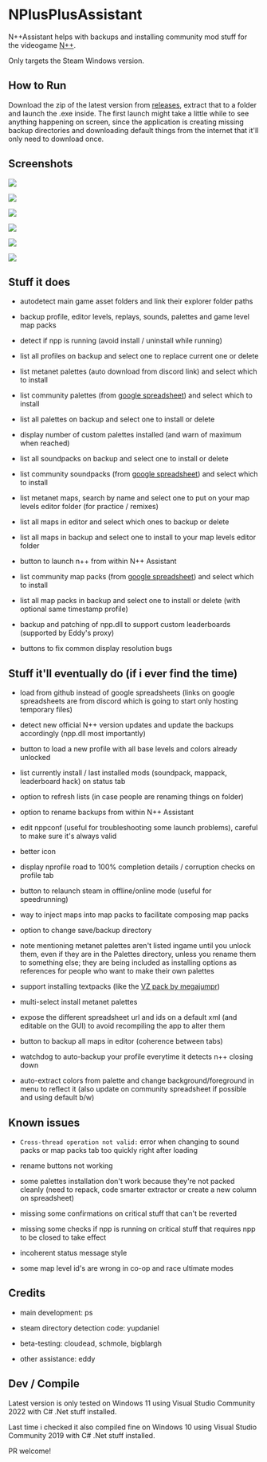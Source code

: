 # NPlusPlusAssistant

N++Assistant helps with backups and installing community mod stuff for the videogame [N++](https://store.steampowered.com/app/230270/N_NPLUSPLUS/).

Only targets the Steam Windows version.

## How to Run

Download the zip of the latest version from [releases](https://github.com/psenough/NPlusPlusAssistant/releases), extract that to a folder and launch the .exe inside. The first launch might take a little while to see anything happening on screen, since the application is creating missing backup directories and downloading default things from the internet that it'll only need to download once.

## Screenshots

![](screen01.png)

![](screen02.jpg)

![](screen03.jpg)

![](screen04.jpg)

![](screen05.jpg)

![](screen06.jpg)

## Stuff it does

* autodetect main game asset folders and link their explorer folder paths

* backup profile, editor levels, replays, sounds, palettes and game level map packs

* detect if npp is running (avoid install / uninstall while running)

* list all profiles on backup and select one to replace current one or delete

* list metanet palettes (auto download from discord link) and select which to install

* list community palettes (from [google spreadsheet](https://docs.google.com/spreadsheets/d/1I2f87Qhfs6rxzZq5dQRDbLKYyaGLqTdCkLqfNfrw1Mk/edit#gid=0])) and select which to install

* list all palettes on backup and select one to install or delete

* display number of custom palettes installed (and warn of maximum when reached)

* list all soundpacks on backup and select one to install or delete

* list community soundpacks (from [google spreadsheet](https://docs.google.com/spreadsheets/d/18PshamVuDNyH396a7U3YDFQmCw18s4gIVZ_WrFODRd4/edit#gid=0])) and select which to install

* list metanet maps, search by name and select one to put on your map levels editor folder (for practice / remixes)

* list all maps in editor and select which ones to backup or delete

* list all maps in backup and select one to install to your map levels editor folder

* button to launch n++ from within N++ Assistant

* list community map packs (from [google spreadsheet](https://docs.google.com/spreadsheets/d/18PshamVuDNyH396a7U3YDFQmCw18s4gIVZ_WrFODRd4/edit#gid=1470738075])) and select which to install

* list all map packs in backup and select one to install or delete (with optional same timestamp profile)

* backup and patching of npp.dll to support custom leaderboards (supported by Eddy's proxy)

* buttons to fix common display resolution bugs

## Stuff it'll eventually do (if i ever find the time)

* load from github instead of google spreadsheets (links on google spreadsheets are from discord which is going to start only hosting temporary files)

* detect new official N++ version updates and update the backups accordingly (npp.dll most importantly)

* button to load a new profile with all base levels and colors already unlocked

* list currently install / last installed mods (soundpack, mappack, leaderboard hack) on status tab

* option to refresh lists (in case people are renaming things on folder)

* option to rename backups from within N++ Assistant

* edit nppconf (useful for troubleshooting some launch problems), careful to make sure it's always valid

* better icon

* display nprofile road to 100% completion details / corruption checks on profile tab

* button to relaunch steam in offline/online mode (useful for speedrunning)

* way to inject maps into map packs to facilitate composing map packs

* option to change save/backup directory

* note mentioning metanet palettes aren't listed ingame until you unlock them, even if they are in the Palettes directory, unless you rename them to something else; they are being included as installing options as references for people who want to make their own palettes

* support installing textpacks (like the [VZ pack by megajumpr](https://docs.google.com/spreadsheets/d/18PshamVuDNyH396a7U3YDFQmCw18s4gIVZ_WrFODRd4/edit#gid=1000190067))

* multi-select install metanet palettes

* expose the different spreadsheet url and ids on a default xml (and editable on the GUI) to avoid recompiling the app to alter them

* button to backup all maps in editor (coherence between tabs)

* watchdog to auto-backup your profile everytime it detects n++ closing down

* auto-extract colors from palette and change background/foreground in menu to reflect it (also update on community spreadsheet if possible and using default b/w)

## Known issues

* `Cross-thread operation not valid:` error when changing to sound packs or map packs tab too quickly right after loading

* rename buttons not working

* some palettes installation don't work because they're not packed cleanly (need to repack, code smarter extractor or create a new column on spreadsheet)

* missing some confirmations on critical stuff that can't be reverted

* missing some checks if npp is running on critical stuff that requires npp to be closed to take effect

* incoherent status message style

* some map level id's are wrong in co-op and race ultimate modes

## Credits

* main development: ps

* steam directory detection code: yupdaniel

* beta-testing: cloudead, schmole, bigblargh

* other assistance: eddy

## Dev / Compile

Latest version is only tested on Windows 11 using Visual Studio Community 2022 with C# .Net stuff installed.

Last time i checked it also compiled fine on Windows 10 using Visual Studio Community 2019 with C# .Net stuff installed.

PR welcome!
